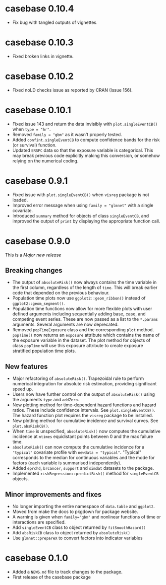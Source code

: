 # casebase 0.10.4

* Fix bug with tangled outputs of vignettes.

# casebase 0.10.3

* Fixed broken links in vignette.

# casebase 0.10.2

* Fixed noLD checks issue as reported by CRAN (Issue 156).

# casebase 0.10.1

* Fixed issue 143 and return the data invisibly with `plot.singleEventCB()` when `type = "hr"`.
* Removed `family = "gbm"` as it wasn't properly tested.
* Added `confint.singleEventCB` to compute confidence bands for the risk (or survival) function.
* Updated `ERSPC` data so that the exposure variable is categorical. This may break previous code explicitly making this conversion, or somehow relying on the numerical coding.

# casebase 0.9.1

* Fixed issue with `plot.singleEventCB()` when `visreg` package is not loaded.
* Improved error message when using `family = "glmnet"` with a single covariate.
* Introduced `summary` method for objects of class `singleEventCB`, and improved the output of `print` by displaying the appropriate function call.

# casebase 0.9.0

This is a *Major new release*

## Breaking changes

* The output of `absoluteRisk()` now always contains the time variable in the first column, regardless of the length of `time`. This will break earlier code that depended on the previous behaviour.
* Population time plots now use `ggplot2::geom_ribbon()` instead of `ggplot2::geom_segment()`. 
* Population time functions now allow for more flexible plots with user defined arguments including sequentially adding base, case, and competing event series. These are now passed as a list to the `*.params` arguments. Several arguments are now deprecated. 
* Removed `popTimeExposure` class and the corresponding `plot` method. `popTime()` now returns an `exposure` attribute which contains the name of the exposure variable in the dataset. The plot method for objects of class `popTime` will use this exposure attribute to create exposure stratified population time plots.

## New features

* Major refactoring of `absoluteRisk()`. Trapezoidal rule to perform numerical integration for absolute risk estimation, providing significant speed up.
* Users now have further control on the output of `absoluteRisk()` using the arguments `type` and `addZero`.
* New plotting method for time-dependent hazard functions and hazard ratios. These include confidence intervals. See `plot.singleEventCB()`. The hazard function plot requires the `visreg` package to be installed. 
* New plotting method for cumulative incidence and survival curves. See `plot.absRiskCB()`.
* When `time` is unspecified, `absoluteRisk()` now computes the cumulative incidence at `ntimes` equidistant points between 0 and the max failure time.
* `absoluteRisk()` can now compute the cumulative incidence for a `"typical"` covariate profile with `newdata = "typical"`. "Typical" corresponds to the median for continuous variables and the mode for factors (each variable is summarised independently).
* Added `eprchd`, `brcancer`, `support` and `simdat` datasets to the package. 
* Implemented `riskRegression::predictRisk()` method for `singleEventCB` objects.
 
## Minor improvements and fixes

* No longer importing the entire namespace of `data.table` and `ggplot2`. 
* Moved from make the docs to pkgdown for package website.
* A warning is given when `family="gbm"` and nonlinear functions of time or interactions are specified.
* Add `singleEventCB` class to object returned by `fitSmoothHazard()`
* Add `absRiskCB` class to object returned by `absoluteRisk()`
* Use `glmnet::prepareX` to convert factors into indicator variables


# casebase 0.1.0

* Added a `NEWS.md` file to track changes to the package.
* First release of the casebase package


